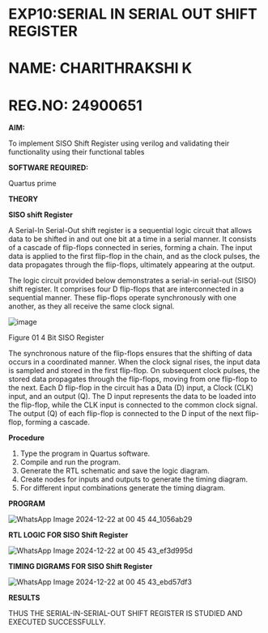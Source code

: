 # EXP10:SERIAL IN SERIAL OUT SHIFT REGISTER
# NAME: CHARITHRAKSHI K
# REG.NO: 24900651

**AIM:**

To implement  SISO Shift Register using verilog and validating their functionality using their functional tables

**SOFTWARE REQUIRED:**

Quartus prime

**THEORY**

**SISO shift Register**

A Serial-In Serial-Out shift register is a sequential logic circuit that allows data to be shifted in and out one bit at a time in a serial manner. It consists of a cascade of flip-flops connected in series, forming a chain. The input data is applied to the first flip-flop in the chain, and as the clock pulses, the data propagates through the flip-flops, ultimately appearing at the output.

The logic circuit provided below demonstrates a serial-in serial-out (SISO) shift register. It comprises four D flip-flops that are interconnected in a sequential manner. These flip-flops operate synchronously with one another, as they all receive the same clock signal.

![image](https://github.com/naavaneetha/SERIAL-IN-SERIAL-OUT-SHIFTREGISTER/assets/154305477/e81c4072-37f9-46c6-8145-566764b74c3a)

Figure 01 4 Bit SISO Register

The synchronous nature of the flip-flops ensures that the shifting of data occurs in a coordinated manner. When the clock signal rises, the input data is sampled and stored in the first flip-flop. On subsequent clock pulses, the stored data propagates through the flip-flops, moving from one flip-flop to the next.
Each D flip-flop in the circuit has a Data (D) input, a Clock (CLK) input, and an output (Q). The D input represents the data to be loaded into the flip-flop, while the CLK input is connected to the common clock signal. The output (Q) of each flip-flop is connected to the D input of the next flip-flop, forming a cascade.

**Procedure**

1. Type the program in Quartus software.
2. Compile and run the program.
3. Generate the RTL schematic and save the logic diagram.
4. Create nodes for inputs and outputs to generate the timing diagram.
5. For different input combinations generate the timing diagram.

**PROGRAM**

![WhatsApp Image 2024-12-22 at 00 45 44_1056ab29](https://github.com/user-attachments/assets/1d3863b8-8211-4f90-b73e-c6a599e35312)



**RTL LOGIC FOR SISO Shift Register**

![WhatsApp Image 2024-12-22 at 00 45 43_ef3d995d](https://github.com/user-attachments/assets/240dbe65-7f57-4493-89fd-32821a9ee512)


**TIMING DIGRAMS FOR SISO Shift Register**

![WhatsApp Image 2024-12-22 at 00 45 43_ebd57df3](https://github.com/user-attachments/assets/1418d1e3-d53c-4781-b470-e845b9611370)



**RESULTS**

THUS THE SERIAL-IN-SERIAL-OUT SHIFT REGISTER IS STUDIED AND EXECUTED SUCCESSFULLY.
